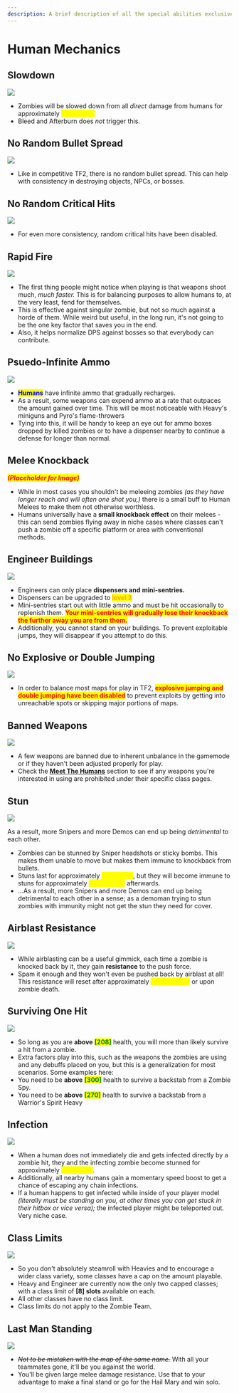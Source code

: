 ```yaml
---
description: A brief description of all the special abilities exclusive to the Human team.
---
```


# Human Mechanics

## Slowdown

![](<../../.gitbook/assets/SlowdownIcon (1).png>)

* Zombies will be slowed down from all _direct_ damage from humans for approximately <mark style="color:yellow;">**\[1] second.**</mark>
* Bleed and Afterburn does _not_ trigger this.

## No Random Bullet Spread

![](../../.gitbook/assets/NoRandomBulletSpread.png)

* Like in competitive TF2, there is no random bullet spread. This can help with consistency in destroying objects, NPCs, or bosses.

## No Random Critical Hits

![](../../.gitbook/assets/NoRandomCriticalHitsIcon.png)

* For even more consistency, random critical hits have been disabled.

## Rapid Fire

![](../../.gitbook/assets/RapidFireIcon.png)

* The first thing people might notice when playing is that weapons shoot much, _much faster._ This is for balancing purposes to allow humans to, at the very least, fend for themselves.
* This is effective against singular zombie, but not so much against a horde of them. While weird but useful, in the long run, it's not going to be the one key factor that saves you in the end.
* Also, it helps normalize DPS against bosses so that everybody can contribute.

## Psuedo-Infinite Ammo

![](../../.gitbook/assets/Pseudo-InfiniteAmmoIcon.png)

* <mark style="color:blue;">**Humans**</mark> have infinite ammo that gradually recharges.&#x20;
* As a result, some weapons can expend ammo at a rate that outpaces the amount gained over time. This will be most noticeable with Heavy's miniguns and Pyro's flame-throwers
* Tying into this, it will be handy to keep an eye out for ammo boxes dropped by killed zombies or to have a dispenser nearby to continue a defense for longer than normal.

## Melee Knockback

_<mark style="color:red;">**(Placeholder for Image)**</mark>_

* While in most cases you shouldn't be meleeing zombies _(as they have longer reach and will often one shot you,)_ there is a small buff to Human Melees to make them not otherwise worthless.
* Humans universally have a **small knockback effect** on their melees - this can send zombies flying away in niche cases where classes can't push a zombie off a specific platform or area with conventional methods.

## Engineer Buildings

![](../../.gitbook/assets/EngineerBuildingsIcon.png)

* Engineers can only place **dispensers and** **mini-sentries.**&#x20;
* Dispensers can be upgraded to <mark style="color:orange;">**level 3**</mark>
* Mini-sentries start out with little ammo and must be hit occasionally to replenish them. <mark style="color:red;">**Your mini-sentries will gradually lose their knockback the further away you are from them.**</mark>&#x20;
* Additionally, you cannot stand on your buildings. To prevent exploitable jumps, they will disappear if you attempt to do this.

## No Explosive or Double Jumping

![](../../.gitbook/assets/NoExplosiveJumpOrDoubleJumpIcon.png)

* In order to balance most maps for play in TF2, <mark style="color:red;">**explosive jumping and double jumping have been disabled**</mark> to prevent exploits by getting into unreachable spots or skipping major portions of maps.

## Banned Weapons

![](../../.gitbook/assets/BannedItemsIcon.png)

* A few weapons are banned due to inherent unbalance in the gamemode or if they haven't been adjusted properly for play.&#x20;
* Check the [**Meet The Humans**](../../human-zombie-guides-stats-here/meet-the-humans-outdated-+weapons/) section to see if any weapons you're interested in using are prohibited under their specific class pages.

## Stun

![](../../.gitbook/assets/StunIcon.png)

&#x20;As a result, more Snipers and more Demos can end up being _detrimental_ to each other.

* Zombies can be stunned by Sniper headshots or sticky bombs. This makes them unable to move but makes them immune to knockback from bullets.
* Stuns last for approximately <mark style="color:yellow;">**\[1 second]**</mark>, but they will become immune to stuns for approximately <mark style="color:yellow;">**\[3] seconds**</mark> afterwards.
* &#x20;...As a result, more Snipers and more Demos can end up being detrimental to each other in a sense; as a demoman trying to stun zombies with immunity might not get the stun they need for cover.

## Airblast Resistance

![](../../.gitbook/assets/AirblastResistanceIcon.png)

* While airblasting can be a useful gimmick, each time a zombie is knocked back by it, they gain **resistance** to the push force.
* Spam it enough and they won't even be pushed back by airblast at all! This resistance will reset after approximately <mark style="color:yellow;">**\[10] seconds**</mark> or upon zombie death.

## Surviving One Hit

![](../../.gitbook/assets/SurvivingOneHitIcon.png)

* So long as you are **above** <mark style="color:green;">**\[208]**</mark> health, you will more than likely survive a hit from a zombie.&#x20;
* Extra factors play into this, such as the weapons the zombies are using and any debuffs placed on you, but this is a generalization for most scenarios. Some examples here:
* You need to be **above** <mark style="color:green;">**\[300]**</mark> health to survive a backstab from a Zombie Spy.
* You need to be **above** <mark style="color:green;">**\[270]**</mark> health to survive a backstab from a Warrior's Spirit Heavy

## Infection

![](../../.gitbook/assets/Infection.png)

* When a human does not immediately die and gets infected directly by a zombie hit, they and the infecting zombie become stunned for approximately <mark style="color:yellow;">**\[1] second**</mark>.
* Additionally, all nearby humans gain a momentary speed boost to get a chance of escaping any chain infections.
* If a human happens to get infected while inside of your player model _(literally must be standing on you, at other times you can get stuck in their hitbox or vice versa);_ the infected player might be teleported out. Very niche case.

## Class Limits

![](../../.gitbook/assets/ClassLimitsIcon.png)

* So you don't absolutely steamroll with Heavies and to encourage a wider class variety, some classes have a cap on the amount playable.&#x20;
* Heavy and Engineer are currently now the only two capped classes; with a class limit of **\[8] slots** available on each.
* All other classes have no class limit.
* Class limits do not apply to the Zombie Team.

## Last Man Standing

![](../../.gitbook/assets/LastManStandingIcon.png)

* ~~_Not to be mistaken with the map of the same name._~~ With all your teammates gone, it'll be you against the world.
* You'll be given large melee damage resistance. Use that to your advantage to make a final stand or go for the Hail Mary and win solo.&#x20;
